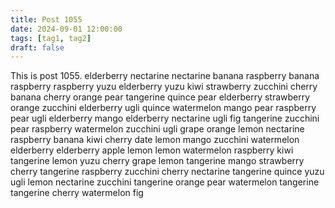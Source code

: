```yaml
---
title: Post 1055
date: 2024-09-01 12:00:00
tags: [tag1, tag2]
draft: false
---
```

This is post 1055.
elderberry
nectarine
nectarine
banana
raspberry
banana
raspberry
raspberry
yuzu
elderberry
yuzu
kiwi
strawberry
zucchini
cherry
banana
cherry
orange
pear
tangerine
quince
pear
elderberry
strawberry
orange
zucchini
elderberry
ugli
quince
watermelon
mango
pear
raspberry
pear
ugli
elderberry
mango
elderberry
nectarine
ugli
fig
tangerine
zucchini
pear
raspberry
watermelon
zucchini
ugli
grape
orange
lemon
nectarine
raspberry
banana
kiwi
cherry
date
lemon
mango
zucchini
watermelon
elderberry
elderberry
apple
lemon
lemon
watermelon
raspberry
kiwi
tangerine
lemon
yuzu
cherry
grape
lemon
tangerine
mango
strawberry
cherry
tangerine
raspberry
zucchini
cherry
nectarine
tangerine
quince
yuzu
ugli
lemon
nectarine
zucchini
tangerine
orange
pear
watermelon
tangerine
tangerine
cherry
watermelon
fig

